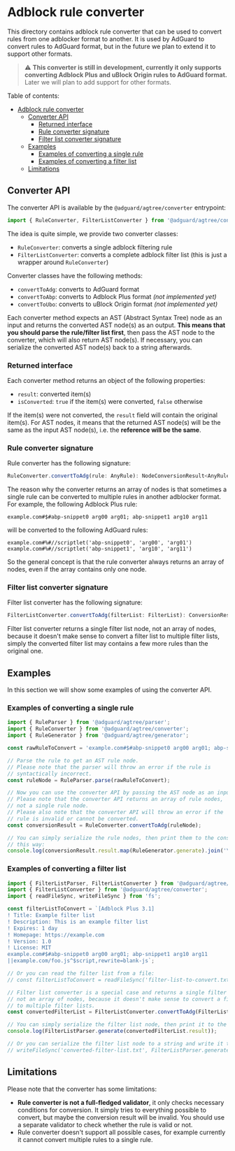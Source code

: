 # Adblock rule converter

This directory contains adblock rule converter that can be used to convert rules from one adblocker format to another.
It is used by AdGuard to convert rules to AdGuard format, but in the future we plan to extend it to support other
formats.

>
> :warning: **This converter is still in development, currently it only supports converting Adblock Plus and uBlock
> Origin rules to AdGuard format.** Later we will plan to add support for other formats.
>

Table of contents:

- [Adblock rule converter](#adblock-rule-converter)
    - [Converter API](#converter-api)
        - [Returned interface](#returned-interface)
        - [Rule converter signature](#rule-converter-signature)
        - [Filter list converter signature](#filter-list-converter-signature)
    - [Examples](#examples)
        - [Examples of converting a single rule](#examples-of-converting-a-single-rule)
        - [Examples of converting a filter list](#examples-of-converting-a-filter-list)
    - [Limitations](#limitations)

## Converter API

The converter API is available by the `@adguard/agtree/converter` entrypoint:

```ts
import { RuleConverter, FilterListConverter } from '@adguard/agtree/converter';
```

The idea is quite simple, we provide two converter classes:

- `RuleConverter`: converts a single adblock filtering rule
- `FilterListConverter`: converts a complete adblock filter list (this is just a wrapper around `RuleConverter`)

Converter classes have the following methods:

- `convertToAdg`: converts to AdGuard format
- `convertToAbp`: converts to Adblock Plus format *(not implemented yet)*
- `convertToUbo`: converts to uBlock Origin format *(not implemented yet)*

Each converter method expects an AST (Abstract Syntax Tree) node as an input and returns the converted AST node(s) as an
output. **This means that you should parse the rule/filter list first**, then pass the AST node to the converter, which
will also return AST node(s). If necessary, you can serialize the converted AST node(s) back to a string afterwards.

### Returned interface

Each converter method returns an object of the following properties:

- `result`: converted item(s)
- `isConverted`: `true` if the item(s) were converted, `false` otherwise

If the item(s) were not converted, the `result` field will contain the original item(s). For AST nodes, it means that
the returned AST node(s) will be the same as the input AST node(s), i.e. the **reference will be the same**.

### Rule converter signature

Rule converter has the following signature:

```ts
RuleConverter.convertToAdg(rule: AnyRule): NodeConversionResult<AnyRule>;
```

The reason why the converter returns an array of nodes is that sometimes a single rule can be converted to multiple
rules in another adblocker format. For example, the following Adblock Plus rule:

```adblock
example.com#$#abp-snippet0 arg00 arg01; abp-snippet1 arg10 arg11
```

will be converted to the following AdGuard rules:

```adblock
example.com#%#//scriptlet('abp-snippet0', 'arg00', 'arg01')
example.com#%#//scriptlet('abp-snippet1', 'arg10', 'arg11')
```

So the general concept is that the rule converter always returns an array of nodes, even if the array contains only one
node.

### Filter list converter signature

Filter list converter has the following signature:

```ts
FilterListConverter.convertToAdg(filterList: FilterList): ConversionResult<FilterList>;
```

Filter list converter returns a single filter list node, not an array of nodes, because it doesn't make sense to convert
a filter list to multiple filter lists, simply the converted filter list may contains a few more rules than the original
one.

## Examples

In this section we will show some examples of using the converter API.

### Examples of converting a single rule

```ts
import { RuleParser } from '@adguard/agtree/parser';
import { RuleConverter } from '@adguard/agtree/converter';
import { RuleGenerator } from '@adguard/agtree/generator';

const rawRuleToConvert = 'example.com#$#abp-snippet0 arg00 arg01; abp-snippet1 arg10 arg11';

// Parse the rule to get an AST rule node.
// Please note that the parser will throw an error if the rule is
// syntactically incorrect.
const ruleNode = RuleParser.parse(rawRuleToConvert);

// Now you can use the converter API by passing the AST node as an input.
// Please note that the converter API returns an array of rule nodes,
// not a single rule node.
// Please also note that the converter API will throw an error if the
// rule is invalid or cannot be converted.
const conversionResult = RuleConverter.convertToAdg(ruleNode);

// You can simply serialize the rule nodes, then print them to the console
// this way:
console.log(conversionResult.result.map(RuleGenerator.generate).join('\n'));
```

### Examples of converting a filter list

```ts
import { FilterListParser, FilterListConverter } from '@adguard/agtree/parser';
import { FilterListConverter } from '@adguard/agtree/converter';
import { readFileSync, writeFileSync } from 'fs';

const filterListToConvert = `[Adblock Plus 3.1]
! Title: Example filter list
! Description: This is an example filter list
! Expires: 1 day
! Homepage: https://example.com
! Version: 1.0
! License: MIT
example.com#$#abp-snippet0 arg00 arg01; abp-snippet1 arg10 arg11
||example.com/foo.js^$script,rewrite=blank-js`;

// Or you can read the filter list from a file:
// const filterListToConvert = readFileSync('filter-list-to-convert.txt', 'utf8');

// Filter list converter is a special case and returns a single filter list node,
// not an array of nodes, because it doesn't make sense to convert a filter list
// to multiple filter lists.
const convertedFilterList = FilterListConverter.convertToAdg(FilterListParser.parse(filterListToConvert));

// You can simply serialize the filter list node, then print it to the console
console.log(FilterListParser.generate(convertedFilterList.result));

// Or you can serialize the filter list node to a string and write it to a file
// writeFileSync('converted-filter-list.txt', FilterListParser.generate(convertedFilterList.result));
```

## Limitations

Please note that the converter has some limitations:

- **Rule converter is not a full-fledged validator**, it only checks necessary conditions for conversion. It simply
  tries to everything possible to convert, but maybe the conversion result will be invalid. You should use a separate
  validator to check whether the rule is valid or not.
- Rule converter doesn't support all possible cases, for example currently it cannot convert multiple rules to a single
  rule.
